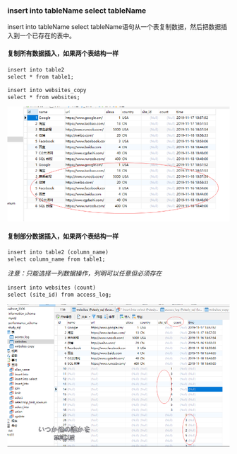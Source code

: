 ### insert into tableName select tableName

insert into tableName select tableName语句从一个表复制数据，然后把数据插入到一个已存在的表中。

#### 复制所有数据插入，如果两个表结构一样
```
insert into table2
select * from table1;
```
```
insert into websites_copy
select * from websites;
```
<img src='./img/insert_into_all.png' />


#### 复制部分数据插入，如果两个表结构一样
```
insert into table2 (column_name)
select column_name from table1;
```
*注意：只能选择一列数据操作，列明可以任意但必须存在*
```
insert into websites (count)
select (site_id) from access_log;
```
<img src='./img/insert_into_select_one.png' />

